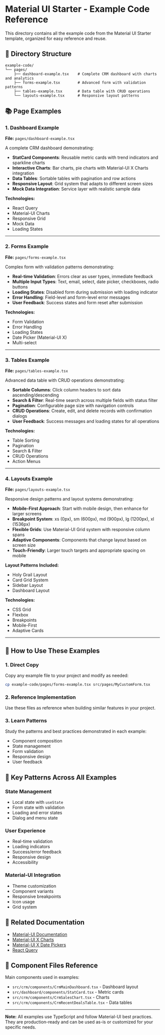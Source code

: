 # Material UI Starter - Example Code Reference

This directory contains all the example code from the Material UI Starter template, organized for easy reference and reuse.

## 📁 Directory Structure

```
example-code/
└── pages/
    ├── dashboard-example.tsx    # Complete CRM dashboard with charts and analytics
    ├── forms-example.tsx        # Advanced form with validation patterns
    ├── tables-example.tsx       # Data table with CRUD operations
    └── layouts-example.tsx      # Responsive layout patterns
```

## 📚 Page Examples

### 1. Dashboard Example
**File:** `pages/dashboard-example.tsx`

A complete CRM dashboard demonstrating:
- **StatCard Components**: Reusable metric cards with trend indicators and sparkline charts
- **Interactive Charts**: Bar charts, pie charts with Material-UI X Charts integration
- **Data Tables**: Sortable tables with pagination and row actions
- **Responsive Layout**: Grid system that adapts to different screen sizes
- **Mock Data Integration**: Service layer with realistic sample data

**Technologies:**
- React Query
- Material-UI Charts
- Responsive Grid
- Mock Data
- Loading States

---

### 2. Forms Example
**File:** `pages/forms-example.tsx`

Complex form with validation patterns demonstrating:
- **Real-time Validation**: Errors clear as user types, immediate feedback
- **Multiple Input Types**: Text, email, select, date picker, checkboxes, radio buttons
- **Loading States**: Disabled form during submission with loading indicator
- **Error Handling**: Field-level and form-level error messages
- **User Feedback**: Success states and form reset after submission

**Technologies:**
- Form Validation
- Error Handling
- Loading States
- Date Picker (Material-UI X)
- Multi-select

---

### 3. Tables Example
**File:** `pages/tables-example.tsx`

Advanced data table with CRUD operations demonstrating:
- **Sortable Columns**: Click column headers to sort data ascending/descending
- **Search & Filter**: Real-time search across multiple fields with status filter
- **Pagination**: Configurable page size with navigation controls
- **CRUD Operations**: Create, edit, and delete records with confirmation dialogs
- **User Feedback**: Success messages and loading states for all operations

**Technologies:**
- Table Sorting
- Pagination
- Search & Filter
- CRUD Operations
- Action Menus

---

### 4. Layouts Example
**File:** `pages/layouts-example.tsx`

Responsive design patterns and layout systems demonstrating:
- **Mobile-First Approach**: Start with mobile design, then enhance for larger screens
- **Breakpoint System**: xs (0px), sm (600px), md (900px), lg (1200px), xl (1536px)
- **Flexible Grids**: Use Material-UI Grid system with responsive column spans
- **Adaptive Components**: Components that change layout based on screen size
- **Touch-Friendly**: Larger touch targets and appropriate spacing on mobile

**Layout Patterns Included:**
- Holy Grail Layout
- Card Grid System
- Sidebar Layout
- Dashboard Layout

**Technologies:**
- CSS Grid
- Flexbox
- Breakpoints
- Mobile-First
- Adaptive Cards

---

## 🚀 How to Use These Examples

### 1. Direct Copy
Copy any example file to your project and modify as needed:
```bash
cp example-code/pages/forms-example.tsx src/pages/MyCustomForm.tsx
```

### 2. Reference Implementation
Use these files as reference when building similar features in your project.

### 3. Learn Patterns
Study the patterns and best practices demonstrated in each example:
- Component composition
- State management
- Form validation
- Responsive design
- User feedback

## 🎯 Key Patterns Across All Examples

### State Management
- Local state with `useState`
- Form state with validation
- Loading and error states
- Dialog and menu state

### User Experience
- Real-time validation
- Loading indicators
- Success/error feedback
- Responsive design
- Accessibility

### Material-UI Integration
- Theme customization
- Component variants
- Responsive breakpoints
- Icon usage
- Grid system

## 📖 Related Documentation

- [Material-UI Documentation](https://mui.com/material-ui/getting-started/)
- [Material-UI X Charts](https://mui.com/x/react-charts/)
- [Material-UI X Date Pickers](https://mui.com/x/react-date-pickers/)
- [React Query](https://tanstack.com/query/latest)

## 🔧 Component Files Reference

Main components used in examples:
- `src/crm/components/CrmMainDashboard.tsx` - Dashboard layout
- `src/dashboard/components/StatCard.tsx` - Metric cards
- `src/crm/components/CrmSalesChart.tsx` - Charts
- `src/crm/components/CrmRecentDealsTable.tsx` - Data tables

---

**Note:** All examples use TypeScript and follow Material-UI best practices. They are production-ready and can be used as-is or customized for your specific needs.
